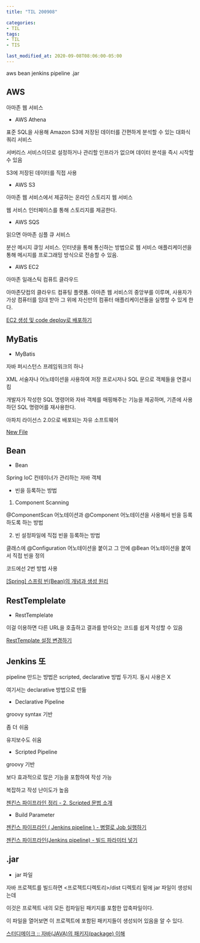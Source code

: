 ```yaml
---
title: "TIL 200908"

categories:
- TIL
tags:
- TIL
- TIS

last_modified_at: 2020-09-08T08:06:00-05:00
---
```

aws bean jenkins pipeline .jar

## AWS

아마존 웹 서비스

* AWS Athena

표준 SQL을 사용해 Amazon S3에 저장된 데이터를 간편하게 분석할 수 있는 대화식 쿼리 서비스

서버리스 서비스이므로 설정하거나 관리할 인프라가 없으며 데이터 분석을 즉시 시작할 수 있음

S3에 저장된 데이터를 직접 사용

* AWS S3

아마존 웹 서비스에서 제공하는 온라인 스토리지 웹 서비스

웹 서비스 인터페이스를 통해 스토리지를 제공한다. 

* AWS SQS

읽으면 아마존 심플 큐 서비스

분산 메시지 큐잉 서비스. 인터넷을 통해 통신하는 방법으로 웹 서비스 애플리케이션을 통해 메시지를 프로그래밍 방식으로 전송할 수 있음.

* AWS EC2

아마존 일래스틱 컴퓨트 클라우드

아마존닷컴의 클라우드 컴퓨팅 플랫폼. 아마존 웹 서비스의 중앙부를 이루며, 사용자가 가상 컴퓨터를 임대 받아 그 위에 자신만의 컴퓨터 애플리케이션들을 실행할 수 있게 한다.

[EC2 생성 및 code deploy로 배포하기](https://velog.io/@naljajm/EC2-%EC%83%9D%EC%84%B1-%EB%B0%8F-code-deploy%EB%A1%9C-%EB%B0%B0%ED%8F%AC%ED%95%98%EA%B8%B0)


## MyBatis

* MyBatis

자바 퍼시스턴스 프레임워크의 하나

XML 서술자나 어노테이션을 사용하여 저장 프로시저나 SQL 문으로 객체들을 연결시킴

개발자가 작성한 SQL 명령어와 자바 객체를 매핑해주는 기능을 제공하며, 기존에 사용하던 SQL 명령어를 재사용한다.

아파치 라이선스 2.0으로 배포되는 자유 소프트웨어

[New File](https://github.com/0au-chu/0au-chu.github.io/new/master/_posts)


## Bean

* Bean

Spring IoC 컨테이너가 관리하는 자바 객체

* 빈을 등록하는 방법

1. Component Scanning

@ComponentScan 어노테이션과 @Component 어노테이션을 사용해서 빈을 등록하도록 하는 방법

2. 빈 설정파일에 직접 빈을 등록하는 방법

클래스에 @Configuration 어노테이션을 붙이고  그 안에 @Bean 어노테이션을 붙여서 직접 빈을 정의

코드에선 2번 방법 사용

[[Spring] 스프링 빈(Bean)의 개념과 생성 원리](https://atoz-develop.tistory.com/entry/Spring-%EC%8A%A4%ED%94%84%EB%A7%81-%EB%B9%88Bean%EC%9D%98-%EA%B0%9C%EB%85%90%EA%B3%BC-%EC%83%9D%EC%84%B1-%EC%9B%90%EB%A6%AC)


## RestTemplelate 

* RestTemplelate 

이걸 이용하면 다른 URL을 호출하고 결과를 받아오는 코드를 쉽게 작성할 수 있음

[RestTemplate 설정 변경하기](https://zepinos.tistory.com/34)



## Jenkins 또

pipeline 만드는 방법은 scripted, declarative 방법 두가지. 동시 사용은 X

여기서는 declarative 방법으로 만듦

* Declarative Pipeline 

groovy syntax 기반

좀 더 쉬움

유지보수도 쉬움

* Scripted Pipeline

groovy 기반

보다 효과적으로 많은 기능을 포함하여 작성 가능

복잡하고 작성 난이도가 높음

[젠킨스 파이프라인 정리 - 2. Scripted 문법 소개](https://jojoldu.tistory.com/356)


* Build Parameter

[젠킨스 파이프라인 ( Jenkins pipeline ) - 병렬로 Job 실행하기](https://bob-full.tistory.com/10)

[젠킨스 파이프라인(Jenkins pipeline) - 빌드 파라미터 넣기](https://bob-full.tistory.com/11)

## .jar 

* jar 파일

자바 프로젝트를 빌드하면 <프로젝트디렉토리>/dist 디렉토리 밑에 jar 파일이 생성되는데

이것은 프로젝트 내의 모든 컴파일된 패키지를 포함한 압축파일이다. 

이 파일을 열어보면 이 프로젝트에 포함된 패키지들이 생성되어 있음을 알 수 있다. 

[스터디메이크 :: 자바(JAVA)의 패키지(package) 이해](https://studymake.tistory.com/428)
